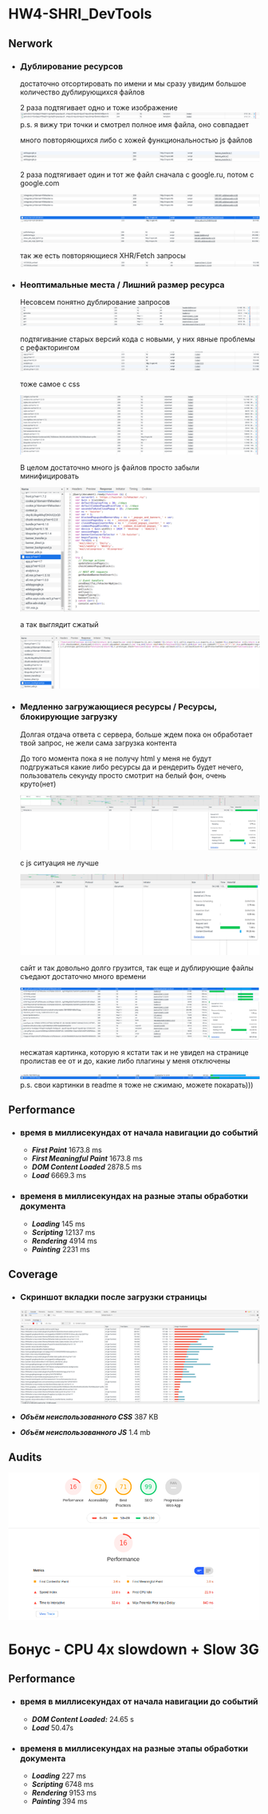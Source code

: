 # HW4-SHRI_DevTools

## Nerwork

*  ###  Дублирование ресурсов

    достаточно отсортировать по имени и мы сразу увидим большое количество дублирующихся файлов

    2 раза подтягивает одно и тоже изображение 
    ![2 раза подтягивает одно  и тоже изображение ](screenshot/network1.png)
    p.s. я вижу три точки и смотрел полное имя файла, оно совпадает

    много повторяющихся либо с хожей функциональностью js файлов

     ![adsbygoogle.js](screenshot/network2.png)

     2 раза подтягивает один и тот же файл сначала с google.ru, потом с google.com
    
    ![integrator.js?domain=lifehacker.ru](screenshot/network3.png)

    ![osd.js?cb=%2Fr20100101](screenshot/network4.png)  

    ![publishertag.js & show_ads_impl_fy2019.js](screenshot/network5.png)

    так же есть повторяющиеся XHR/Fetch запросы
    ![1072932&_embed](screenshot/network6.png)

* ### Неоптимальные места / Лишний размер ресурса

    Несовсем понятно дублирование запросов
    ![network7](screenshot/network7.png)

    подтягивание старых версий кода с новыми, у них явные проблемы с рефакторингом
    ![старые версии](screenshot/network8.png)

    тоже самое с css

    ![старый css](screenshot/network9.png)

    В целом достаточно много js файлов просто забыли минифицировать

    ![несжатый js](screenshot/network10.png)

    а так выглядит сжатый

    ![сжатый js](screenshot/network11.png)


* ### Mедленно загружающиеся ресурсы / Ресурсы, блокирующие загрузку

    Долгая отдача ответа с сервера, больше ждем пока он обработает твой запрос, не жели сама загрузка контента

    До того момента пока я не получу html у меня не будут подгружаться какие либо ресурсы да и рендерить будет нечего, пользователь секунду просто смотрит на белый фон, очень круто(нет)

    ![waiting](screenshot/network12.png)

    c js ситуация не лучше 

    ![js waiting](screenshot/network13.png)

    сайт и так довольно долго грузится, так еще и дублирующие файлы
    съедают достаточно много времени

    ![дублирующий js](screenshot/network14.png)

    несжатая картинка, которую я кстати так и не увидел на странице пролистав ее от и до, какие либо плагины у меня отключены

    ![несжатая картинка](screenshot/network15.png)
    p.s. свои картинки в readme я тоже не сжимаю, можете покарать)))


## Performance

* ### время в миллисекундах от начала навигации до событий 
    - ***First Paint*** 1673.8 ms
    - ***First Meaningful Paint*** 1673.8 ms
    - ***DOM Content Loaded*** 2878.5 ms
    - ***Load*** 6669.3 ms

* ### временя в миллисекундах на разные этапы обработки документа
    - ***Loading*** 145 ms
    - ***Scripting*** 12137 ms
    - ***Rendering*** 4914 ms
    - ***Painting*** 2231 ms

## Coverage

 * ### Cкриншот вкладки после загрузки страницы
    ![Coverage](screenshot/coverage1.png)

 * ***Oбъём неиспользованного CSS*** 387 KB
 * ***Объём неиспользованного JS*** 1.4 mb

## Audits
![Audits](screenshot/audits.png)

# Бонус - CPU 4x slowdown + Slow 3G

## Performance

* ### время в миллисекундах от начала навигации до событий
    - ***DOM Content Loaded:*** 24.65 s
    - ***Load*** 50.47s

* ### временя в миллисекундах на разные этапы обработки документа
    - ***Loading*** 227 ms
    - ***Scripting*** 6748 ms
    - ***Rendering*** 9153 ms
    - ***Painting***  394 ms
